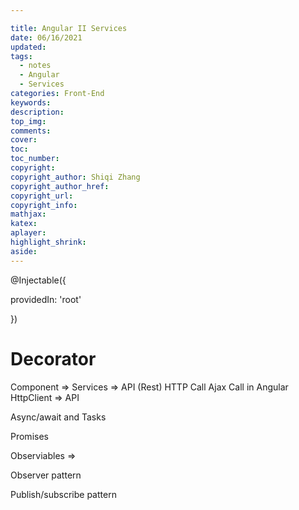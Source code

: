 ```yaml
---

title: Angular II Services
date: 06/16/2021
updated: 
tags: 
  - notes
  - Angular
  - Services
categories: Front-End
keywords: 
description: 
top_img: 
comments: 
cover: 
toc: 
toc_number: 
copyright:
copyright_author: Shiqi Zhang
copyright_author_href:
copyright_url:
copyright_info:
mathjax:
katex:
aplayer:
highlight_shrink:
aside:
---
```


@Injectable({

  providedIn: 'root'

})

# Decorator



Component => Services => API (Rest) HTTP Call Ajax Call in Angular HttpClient => API



Async/await and Tasks



Promises



Observiables =>



Observer pattern



Publish/subscribe pattern
